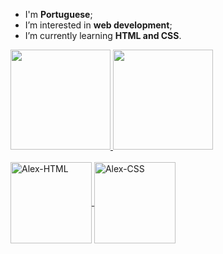 - I'm <strong>Portuguese</strong>;
- I’m interested in <strong>web development</strong>;
- I’m currently learning <strong>HTML and CSS</strong>.

<div align="left">
  <a href="https://github.com/alexkoyomi">
  <img height="160em" src="https://github-readme-stats.vercel.app/api?username=alexkoyomi&show_icons=true&theme=dark&include_all_commits=true&count_private=true" />
  <img height="160em" src="https://github-readme-stats.vercel.app/api/top-langs/?username=alexkoyomi&layout=compact&langs_count=7&theme=dark" />
</div>
  <div style="display: inline_block"><br>
  <img align="center" alt="Alex-HTML" height="130" width="130" src="https://cdn.pixabay.com/photo/2017/08/05/11/16/logo-2582748_1280.png">
  <img align="center" alt="Alex-CSS" height="130" width="130" src="https://cdn.pixabay.com/photo/2017/08/05/11/16/logo-2582747_1280.png">
</div>

<!---
AlexKoyomi/AlexKoyomi is a ✨ special ✨ repository because its `README.md` (this file) appears on your GitHub profile.
You can click the Preview link to take a look at your changes.
--->
